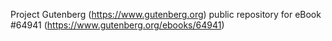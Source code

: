 Project Gutenberg (https://www.gutenberg.org) public repository for
eBook #64941 (https://www.gutenberg.org/ebooks/64941)
